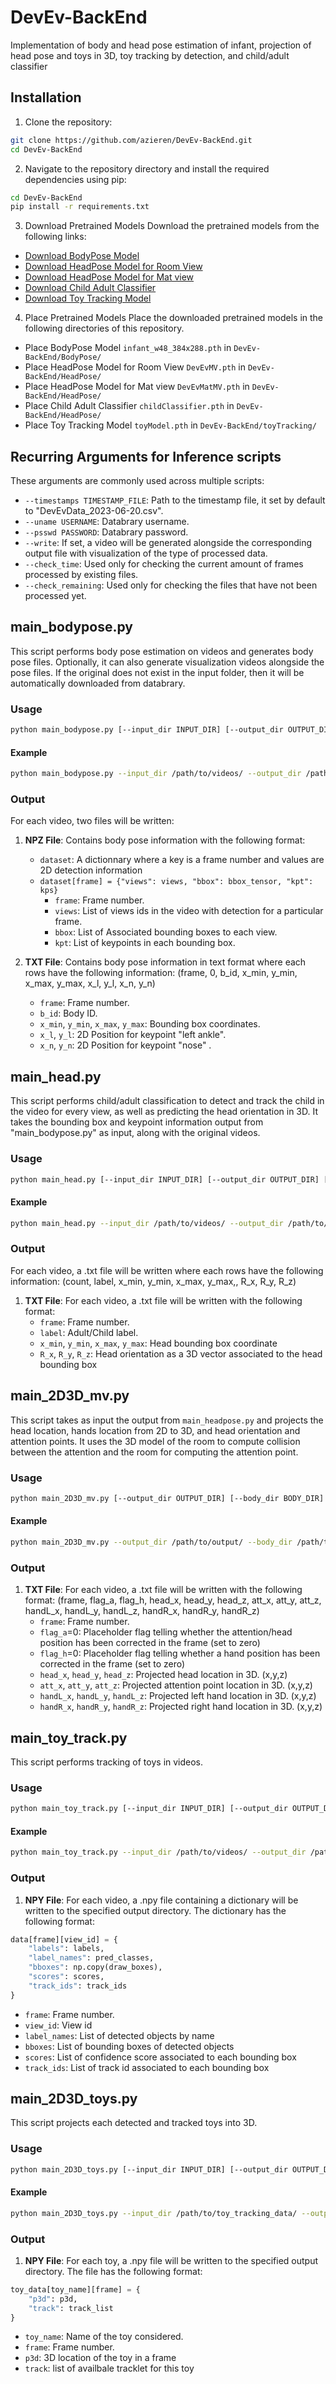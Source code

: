 # DevEv-BackEnd
Implementation of body and head pose estimation of infant, projection of head pose and toys in 3D, toy tracking by detection, and child/adult classifier

## Installation

1. Clone the repository:

```bash
git clone https://github.com/azieren/DevEv-BackEnd.git
cd DevEv-BackEnd
```

2. Navigate to the repository directory and install the required dependencies using pip:

```bash
cd DevEv-BackEnd
pip install -r requirements.txt
```

3. Download Pretrained Models
Download the pretrained models from the following links:

- [Download BodyPose Model](https://drive.google.com/file/d/1r_pjyqLFOP8sO1dYC_zZSUqJ5PBZ4LLm/view?usp=drive_link)
- [Download HeadPose Model for Room View](https://drive.google.com/file/d/1QMIPOBYdQwJ9HF4tJQbB1INtmkOEelsj/view?usp=drive_link)
- [Download HeadPose Model for Mat view](https://drive.google.com/file/d/1WBDN4M5CsZlrarTvoS8VIjNknPltgyp9/view?usp=drive_link)
- [Download Child Adult Classifier](https://drive.google.com/file/d/1r_pjyqLFOP8sO1dYC_zZSUqJ5PBZ4LLm/view?usp=drive_link)
- [Download Toy Tracking Model](https://example.com/toy_tracking_model.pth)

4. Place Pretrained Models
Place the downloaded pretrained models in the following directories of this repository.

- Place BodyPose Model `infant_w48_384x288.pth` in `DevEv-BackEnd/BodyPose/`
- Place HeadPose Model for Room View `DevEvMV.pth` in `DevEv-BackEnd/HeadPose/`
- Place HeadPose Model for Mat view `DevEvMatMV.pth` in `DevEv-BackEnd/HeadPose/`
- Place Child Adult Classifier `childClassifier.pth` in `DevEv-BackEnd/HeadPose/`
- Place Toy Tracking Model `toyModel.pth` in `DevEv-BackEnd/toyTracking/`

## Recurring Arguments for Inference scripts

These arguments are commonly used across multiple scripts:

- `--timestamps TIMESTAMP_FILE`: Path to the timestamp file, it set by default to "DevEvData_2023-06-20.csv".
- `--uname USERNAME`: Databrary username.
- `--psswd PASSWORD`: Databrary password.
- `--write`: If set, a video will be generated alongside the corresponding output file with visualization of the type of processed data.
- `--check_time`: Used only for checking the current amount of frames processed by existing files.
- `--check_remaining`: Used only for checking the files that have not been processed yet.

## main_bodypose.py

This script performs body pose estimation on videos and generates body pose files. Optionally, it can also generate visualization videos alongside the pose files. If the original does not exist in the input folder, then it will be automatically downloaded from databrary.

### Usage

```bash
python main_bodypose.py [--input_dir INPUT_DIR] [--output_dir OUTPUT_DIR] [--timestamps TIMESTAMP_FILE] [--uname USERNAME] [--psswd PASSWORD] [--write] [--check_time] [--check_remaining]
```

#### Example
```bash
python main_bodypose.py --input_dir /path/to/videos/ --output_dir /path/to/output/
```

### Output

For each video, two files will be written:

1. **NPZ File**: Contains body pose information with the following format:
    - `dataset`: A dictionnary where a key is a frame number and values are 2D detection information
    - `dataset[frame] = {"views": views, "bbox": bbox_tensor, "kpt": kps}`
      - `frame`: Frame number.
      - `views`: List of views ids in the video with detection for a particular frame.
      - `bbox`: List of Associated bounding boxes to each view.
      - `kpt`: List of keypoints in each bounding box.

2. **TXT File**: Contains body pose information in text format where each rows have the following information: 
(frame, 0, b_id, x_min, y_min, x_max, y_max, x_l, y_l, x_n, y_n)
    - `frame`: Frame number.
    - `b_id`: Body ID.
    - `x_min`, `y_min`, `x_max`, `y_max`: Bounding box coordinates.
    - `x_l`, `y_l`: 2D Position for keypoint "left ankle".
    - `x_n`, `y_n`: 2D Position for keypoint "nose" .

## main_head.py

This script performs child/adult classification to detect and track the child in the video for every view, as well as predicting the head orientation in 3D. It takes the bounding box and keypoint information output from "main_bodypose.py" as input, along with the original videos.

### Usage

```bash
python main_head.py [--input_dir INPUT_DIR] [--output_dir OUTPUT_DIR] [--body_dir BODY_DIR] [--timestamps TIMESTAMP_FILE] [--uname USERNAME] [--psswd PASSWORD] [--write] [--check_time] [--check_remaining]
```

#### Example
```bash
python main_head.py --input_dir /path/to/videos/ --output_dir /path/to/output/ --body_dir /path/to/bodypose/
```

### Output
For each video, a .txt file will be written  where each rows have the following information: 
(count, label, x_min, y_min, x_max, y_max,, R_x, R_y, R_z)

1. **TXT File**: For each video, a .txt file will be written with the following format:
    - `frame`: Frame number.
    - `label`: Adult/Child label.
    - `x_min`, `y_min`, `x_max`, `y_max`: Head bounding box coordinate
    - `R_x`, `R_y`, `R_z`: Head orientation as a 3D vector associated to the head bounding box


## main_2D3D_mv.py

This script takes as input the output from `main_headpose.py` and projects the head location, hands location from 2D to 3D, and head orientation and attention points. It uses the 3D model of the room to compute collision between the attention and the room for computing the attention point.

### Usage

```bash
python main_2D3D_mv.py [--output_dir OUTPUT_DIR] [--body_dir BODY_DIR] [--head_dir HEAD_DIR] [--timestamps TIMESTAMP_FILE] [--uname USERNAME] [--psswd PASSWORD] [--check_time] [--video_dir VIDEO_DIR]
```

#### Example
```bash
python main_2D3D_mv.py --output_dir /path/to/output/ --body_dir /path/to/bodypose/ --head_dir /path/to/headpose/
```

### Output
1. **TXT File**: For each video, a .txt file will be written with the following format: 
(frame, flag_a, flag_h, head_x, head_y, head_z, att_x, att_y, att_z, handL_x, handL_y, handL_z, handR_x, handR_y, handR_z)
    - `frame`: Frame number.
    - `flag_a`=0: Placeholder flag telling whether the attention/head position has been corrected in the frame (set to zero)
    - `flag_h`=0: Placeholder flag telling whether a hand position has been corrected in the frame (set to zero)
    - `head_x`, `head_y`, `head_z`: Projected head location in 3D. (x,y,z)
    - `att_x`, `att_y`, `att_z`: Projected attention point location in 3D. (x,y,z)
    - `handL_x`, `handL_y`, `handL_z`: Projected left hand location in 3D. (x,y,z)
    - `handR_x`, `handR_y`, `handR_z`: Projected right hand location in 3D. (x,y,z)

## main_toy_track.py

This script performs tracking of toys in videos.

### Usage

```bash
python main_toy_track.py [--input_dir INPUT_DIR] [--output_dir OUTPUT_DIR] [--timestamps TIMESTAMP_FILE] [--uname USERNAME] [--psswd PASSWORD] [--write]
```

#### Example
```bash
python main_toy_track.py --input_dir /path/to/videos/ --output_dir /path/to/output/
```

### Output
1. **NPY File**: For each video, a .npy file containing a dictionary will be written to the specified output directory. The dictionary has the following format:

```python
data[frame][view_id] = {
    "labels": labels,
    "label_names": pred_classes,
    "bboxes": np.copy(draw_boxes),
    "scores": scores,
    "track_ids": track_ids
}
```
  - `frame`: Frame number.
  - `view_id`: View id
  - `label_names`: List of detected objects by name
  - `bboxes`: List of bounding boxes of detected objects
  - `scores`: List of confidence score associated to each bounding box
  - `track_ids`: List of track id associated to each bounding box

## main_2D3D_toys.py

This script projects each detected and tracked toys into 3D.

### Usage

```bash
python main_2D3D_toys.py [--input_dir INPUT_DIR] [--output_dir OUTPUT_DIR] [--timestamps TIMESTAMP_FILE] [--uname USERNAME] [--psswd PASSWORD]
```

#### Example
```bash
python main_2D3D_toys.py --input_dir /path/to/toy_tracking_data/ --output_dir /path/to/output/
```
### Output

1. **NPY File**: For each toy, a .npy file will be written to the specified output directory. The file has the following format:

```python
toy_data[toy_name][frame] = {
    "p3d": p3d,
    "track": track_list
}
```
  - `toy_name`: Name of the toy considered.
  - `frame`: Frame number.
  - `p3d`: 3D location of the toy in a frame
  - `track`: list of availbale tracklet for this toy